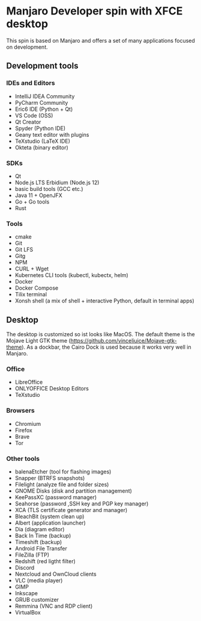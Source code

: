 # Manjaro Developer spin with XFCE desktop

This spin is based on Manjaro and offers a set of many applications focused on development.

## Development tools

### IDEs and Editors

- IntelliJ IDEA Community
- PyCharm Community
- Eric6 IDE (Python + Qt)
- VS Code (OSS)
- Qt Creator
- Spyder (Python IDE)
- Geany text editor with plugins
- TeXstudio (LaTeX IDE)
- Okteta (binary editor)

### SDKs

- Qt
- Node.js LTS Erbidium (Node.js 12)
- basic build tools (GCC etc.)
- Java 11 + OpenJFX
- Go + Go tools
- Rust

### Tools
- cmake
- Git
- Git LFS
- Gitg
- NPM
- CURL + Wget
- Kubernetes CLI tools (kubectl, kubectx, helm)
- Docker
- Docker Compose
- Tilix terminal
- Xonsh shell (a mix of shell + interactive Python, default in terminal apps)

## Desktop

The desktop is customized so ist looks like MacOS. The default theme is the Mojave Light GTK theme (https://github.com/vinceliuice/Mojave-gtk-theme). As a dockbar, the Cairo Dock is used because it works very well in Manjaro.

### Office

- LibreOffice
- ONLYOFFICE Desktop Editors
- TeXstudio

### Browsers

- Chromium
- Firefox
- Brave
- Tor

### Other tools

- balenaEtcher (tool for flashing images)
- Snapper (BTRFS snapshots)
- Filelight (analyze file and folder sizes)
- GNOME Disks (disk and partition management)
- KeePassXC (password manager)
- Seahorse (password ,SSH key and PGP key manager)
- XCA (TLS certificate generator and manager)
- BleachBit (system clean up)
- Albert (application launcher)
- Dia (diagram editor)
- Back In Time (backup)
- Timeshift (backup)
- Android File Transfer
- FileZilla (FTP)
- Redshift (red ligtht filter)
- Discord
- Nextcloud and OwnCloud clients
- VLC (media player)
- GIMP
- Inkscape
- GRUB customizer
- Remmina (VNC and RDP client)
- VirtualBox
